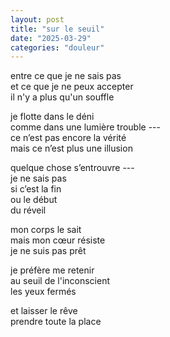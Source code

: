 ```yaml
---
layout: post
title: "sur le seuil"
date: "2025-03-29"
categories: "douleur"
---
```


entre ce que je ne sais pas  
et ce que je ne peux accepter  
il n'y a plus qu'un souffle  

je flotte dans le déni  
comme dans une lumière trouble ---  
ce n’est pas encore la vérité  
mais ce n’est plus une illusion

quelque chose s’entrouvre ---  
je ne sais pas  
si c’est la fin  
ou le début  
du réveil  

mon corps le sait  
mais mon cœur résiste  
je ne suis pas prêt  

je préfère me retenir  
au seuil de l'inconscient  
les yeux fermés  

et laisser le rêve  
prendre toute la place  
